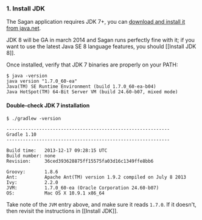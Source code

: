 ### 1. Install JDK

The Sagan application requires JDK 7+, you can [download and install it from java.net](https://jdk7.java.net/download.html).

JDK 8 will be GA in march 2014 and Sagan runs perfectly fine with it; if you want to use the latest Java SE 8 language features, you should [[Install JDK 8]].

Once installed, verify that JDK 7 binaries are properly on your PATH:

    $ java -version
    java version "1.7.0_60-ea"
    Java(TM) SE Runtime Environment (build 1.7.0_60-ea-b04)
    Java HotSpot(TM) 64-Bit Server VM (build 24.60-b07, mixed mode)
    
#### Double-check JDK 7 installation

    $ ./gradlew -version

    ------------------------------------------------------------
    Gradle 1.10
    ------------------------------------------------------------

    Build time:   2013-12-17 09:28:15 UTC
    Build number: none
    Revision:     36ced393628875ff15575fa03d16c1349ffe8bb6

    Groovy:       1.8.6
    Ant:          Apache Ant(TM) version 1.9.2 compiled on July 8 2013
    Ivy:          2.2.0
    JVM:          1.7.0_60-ea (Oracle Corporation 24.60-b07)
    OS:           Mac OS X 10.9.1 x86_64

Take note of the `JVM` entry above, and make sure it reads `1.7.0`. If it doesn't, then revisit the instructions in [[Install JDK]].
